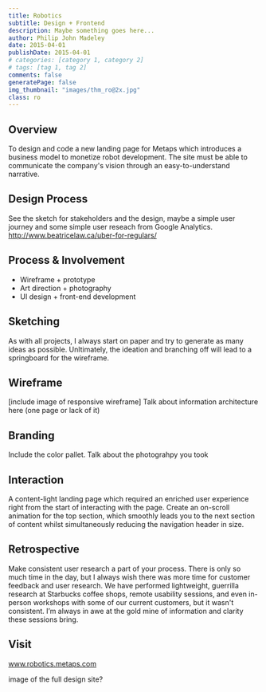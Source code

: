 ```yaml
---
title: Robotics
subtitle: Design + Frontend 
description: Maybe something goes here... 
author: Philip John Madeley
date: 2015-04-01
publishDate: 2015-04-01
# categories: [category 1, category 2]
# tags: [tag 1, tag 2]
comments: false
generatePage: false
img_thumbnail: "images/thm_ro@2x.jpg"
class: ro
---
```


## Overview
To design and code a new landing page for Metaps which introduces a business model to monetize robot development. The site must be able to communicate the company's vision through an easy-to-understand narrative.

## Design Process 
See the sketch for stakeholders and the design, maybe a simple user journey and some simple user reseach from Google Analytics. 
http://www.beatricelaw.ca/uber-for-regulars/

## Process & Involvement
* Wireframe + prototype
* Art direction + photography
* UI design + front-end development

## Sketching
As with all projects, I always start on paper and try to generate as many ideas as possible. Unltimately, the ideation and branching off will lead to a springboard for the wireframe. 

## Wireframe
[include image of responsive wireframe] Talk about information architecture here (one page or lack of it)

## Branding
Include the color pallet. Talk about the photograhpy you took
 
## Interaction
A content-light landing page which required an enriched user experience right from the start of interacting with the page.
Create an on-scroll animation for the top section, which smoothly leads you to the next section of content whilst simultaneously reducing the navigation header in size.

## Retrospective
Make consistent user research a part of your process.
There is only so much time in the day, but I always wish there was more time for customer feedback and user research. We have performed lightweight, guerrilla research at Starbucks coffee shops, remote usability sessions, and even in-person workshops with some of our current customers, but it wasn't consistent. I’m always in awe at the gold mine of information and clarity these sessions bring.

## Visit
www.robotics.metaps.com

image of the full design site?